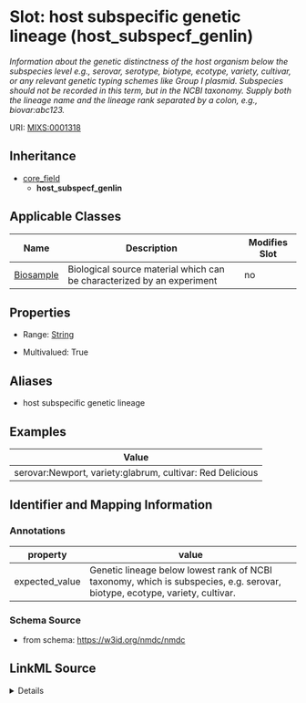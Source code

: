 # Slot: host subspecific genetic lineage (host_subspecf_genlin)


_Information about the genetic distinctness of the host organism below the subspecies level e.g., serovar, serotype, biotype, ecotype, variety, cultivar, or any relevant genetic typing schemes like Group I plasmid. Subspecies should not be recorded in this term, but in the NCBI taxonomy. Supply both the lineage name and the lineage rank separated by a colon, e.g., biovar:abc123._



URI: [MIXS:0001318](https://w3id.org/mixs/0001318)




## Inheritance

* [core_field](core_field.md)
    * **host_subspecf_genlin**





## Applicable Classes

| Name | Description | Modifies Slot |
| --- | --- | --- |
[Biosample](Biosample.md) | Biological source material which can be characterized by an experiment |  no  |







## Properties

* Range: [String](String.md)

* Multivalued: True



## Aliases


* host subspecific genetic lineage




## Examples

| Value |
| --- |
| serovar:Newport, variety:glabrum, cultivar: Red Delicious |

## Identifier and Mapping Information





### Annotations

| property | value |
| --- | --- |
| expected_value | Genetic lineage below lowest rank of NCBI taxonomy, which is subspecies, e.g. serovar, biotype, ecotype, variety, cultivar. || occurrence | m |



### Schema Source


* from schema: https://w3id.org/nmdc/nmdc




## LinkML Source

<details>
```yaml
name: host_subspecf_genlin
annotations:
  expected_value:
    tag: expected_value
    value: Genetic lineage below lowest rank of NCBI taxonomy, which is subspecies,
      e.g. serovar, biotype, ecotype, variety, cultivar.
  occurrence:
    tag: occurrence
    value: m
description: Information about the genetic distinctness of the host organism below
  the subspecies level e.g., serovar, serotype, biotype, ecotype, variety, cultivar,
  or any relevant genetic typing schemes like Group I plasmid. Subspecies should not
  be recorded in this term, but in the NCBI taxonomy. Supply both the lineage name
  and the lineage rank separated by a colon, e.g., biovar:abc123.
title: host subspecific genetic lineage
examples:
- value: 'serovar:Newport, variety:glabrum, cultivar: Red Delicious'
from_schema: https://w3id.org/nmdc/nmdc
aliases:
- host subspecific genetic lineage
rank: 1000
is_a: core field
string_serialization: '{rank name}:{text}'
slot_uri: MIXS:0001318
multivalued: true
alias: host_subspecf_genlin
domain_of:
- Biosample
range: string

```
</details>